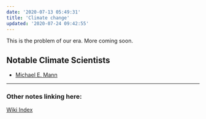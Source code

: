 ```yaml
---
date: '2020-07-13 05:49:31'
title: 'Climate change'
updated: '2020-07-24 09:42:55'
---
```

This is the problem of our era. More coming soon.

## Notable Climate Scientists
* [Michael E. Mann](/Michael-E.-Mann)

---
### Other notes linking here:

[Wiki Index](/index/)

